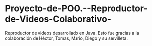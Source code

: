# Proyecto-de-POO.--Reproductor-de-Videos-Colaborativo-
Reproductor de videos desarrollado en Java. Esto fue gracias a la colaboración de Héctor, Tomas, Mario, Diego y su servilleta.

